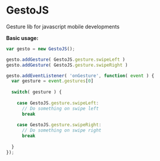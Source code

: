 GestoJS
=======

Gesture lib for javascript mobile developments

**Basic usage:**

```js
var gesto = new GestoJS();

gesto.addGesture( GestoJS.gesture.swipeLeft )
gesto.addGesture( GestoJS.gesture.swipeRight )

gesto.addEventListener( 'onGesture', function( event ) {
  var gesture = event.gestures[0]
  
  switch( gesture ) {
    
    case GestoJS.gesture.swipeLeft:
      // Do something on swipe left
      break
      
    case GestoJS.gesture.swipeRight:
      // Do something on swipe right
      break
    
  }
});
```
